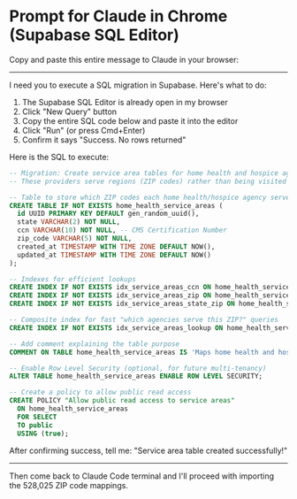 # Prompt for Claude in Chrome (Supabase SQL Editor)

Copy and paste this entire message to Claude in your browser:

---

I need you to execute a SQL migration in Supabase. Here's what to do:

1. The Supabase SQL Editor is already open in my browser
2. Click "New Query" button
3. Copy the entire SQL code below and paste it into the editor
4. Click "Run" (or press Cmd+Enter)
5. Confirm it says "Success. No rows returned"

Here is the SQL to execute:

```sql
-- Migration: Create service area tables for home health and hospice agencies
-- These providers serve regions (ZIP codes) rather than being visited by patients

-- Table to store which ZIP codes each home health/hospice agency serves
CREATE TABLE IF NOT EXISTS home_health_service_areas (
  id UUID PRIMARY KEY DEFAULT gen_random_uuid(),
  state VARCHAR(2) NOT NULL,
  ccn VARCHAR(10) NOT NULL, -- CMS Certification Number
  zip_code VARCHAR(5) NOT NULL,
  created_at TIMESTAMP WITH TIME ZONE DEFAULT NOW(),
  updated_at TIMESTAMP WITH TIME ZONE DEFAULT NOW()
);

-- Indexes for efficient lookups
CREATE INDEX IF NOT EXISTS idx_service_areas_ccn ON home_health_service_areas(ccn);
CREATE INDEX IF NOT EXISTS idx_service_areas_zip ON home_health_service_areas(zip_code);
CREATE INDEX IF NOT EXISTS idx_service_areas_state_zip ON home_health_service_areas(state, zip_code);

-- Composite index for fast "which agencies serve this ZIP?" queries
CREATE INDEX IF NOT EXISTS idx_service_areas_lookup ON home_health_service_areas(zip_code, ccn);

-- Add comment explaining the table purpose
COMMENT ON TABLE home_health_service_areas IS 'Maps home health and hospice agencies to the ZIP codes they serve. Used to match users with agencies that cover their area.';

-- Enable Row Level Security (optional, for future multi-tenancy)
ALTER TABLE home_health_service_areas ENABLE ROW LEVEL SECURITY;

-- Create a policy to allow public read access
CREATE POLICY "Allow public read access to service areas"
  ON home_health_service_areas
  FOR SELECT
  TO public
  USING (true);
```

After confirming success, tell me: "Service area table created successfully!"

---

Then come back to Claude Code terminal and I'll proceed with importing the 528,025 ZIP code mappings.
